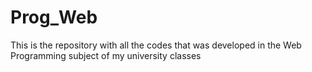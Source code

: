 # Prog_Web
This is the repository with all the codes that was developed in the Web Programming subject of my university classes

